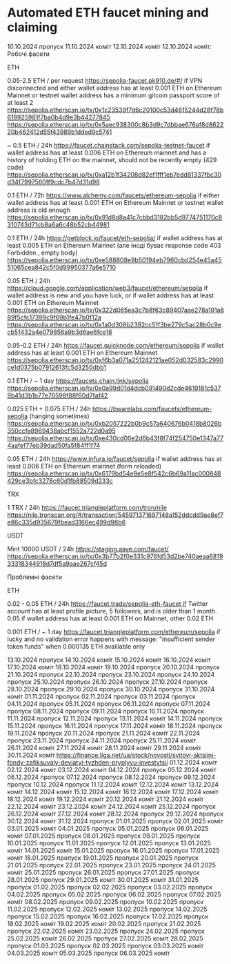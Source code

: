 # Automated ETH faucet mining and claiming
10.10.2024 пропуск
11.10.2024 коміт
12.10.2024 коміт
12.10.2024 коміт:
Робочі фасети  

ETH

0.05-2.5 ETH / per request https://sepolia-faucet.pk910.de/#/ if VPN disconnected and either wallet address has at least 0.001 ETH on Ethereum Mainnet or testnet wallet address has a minimum gitcoin passport score of at least 2
https://sepolia.etherscan.io/tx/0x1c23539f7d6c20100c53d4615244d28f78b618925981f7ba0b4d9e3b44277845
https://sepolia.etherscan.io/tx/0x5aec938300c8b3d9c7dbbae676af8d862220b462412d55f43989b1dded9c5741

~ 0.5 ETH / 24h https://faucet.chainstack.com/sepolia-testnet-faucet if wallet address has at least 0.006 ETH on Ethereum mainnet and has a history of holding ETH on the mainnet, should not be recently empty (429 code)
https://sepolia.etherscan.io/tx/0xa12b1f34208d82ef1fff1eb7edd81337fbc30d34f7997560ff9cdc7b47d31d98

0.1 ETH / 72h https://www.alchemy.com/faucets/ethereum-sepolia if either wallet address has at least 0.001 ETH on Ethereum Mainnet or testnet wallet address is old enough
https://sepolia.etherscan.io/tx/0x91d8d8a41c7cbbd3182bb5d9774751170c8310743d71cb8a6a6c48b52cb44981


0.1 ETH / 24h https://getblock.io/faucet/eth-sepolia/ if wallet address has at least 0.005 ETH on Ethereum Mainnet (але іноді буває response code 403 Forbidden , empty body)
https://sepolia.etherscan.io/tx/0xe588808e9b50194eb7960cbd254e45a4551065cea842c5f0d99950377a6e5710

0.05 ETH / 24h https://cloud.google.com/application/web3/faucet/ethereum/sepolia if wallet address is new and you have luck, or if wallet address has at least 0.001 ETH on Ethereum Mainnet
https://sepolia.etherscan.io/tx/0x322d065ea3c7b8f63c89407aae278a191a889f5cfc17399c9f69b1fe47b0f12a
https://sepolia.etherscan.io/tx/0x1a0d308b2392cc51f3be279c5ac28b0c9ecb51432a4e079856a9b3d6ae6fce18


0.05-0.2 ETH / 24h https://faucet.quicknode.com/ethereum/sepolia if wallet address has at least 0.001 ETH on Ethereum Mainnet
https://sepolia.etherscan.io/tx/0xf6b3a071a251242121ae052d032583c2990ce1d0375b07912613fc5d3250dbb1


0.1 ETH / ~ 1 day https://faucets.chain.link/sepolia
https://sepolia.etherscan.io/tx/0x0a99d01d4dcb091490d2cde4619181c5379b41d3b1b77e76598f88f60d7faf42


0.025 ETH + 0.075 ETH / 24h https://bwarelabs.com/faucets/ethereum-sepolia (hanging sometimes)
https://sepolia.etherscan.io/tx/0xb2057222b0b9c57a640676b0418b8026b350ccfa8969438abcf1552a722d0a95
https://sepolia.etherscan.io/tx/0xe430cd00e2d6b43f8f74f254750e1347a774aafef77eb39dad50fa5f84ff1f74

0.05 ETH / 24h https://www.infura.io/faucet/sepolia if wallet address has at least 0.006 ETH on Ethereum mainnet (form reloaded)
https://sepolia.etherscan.io/tx/0x6179bd54e8e5e8f542c6b69a11ac000848429ce3bfc3278c60d1fb88509d233c

TRX

1 TRX / 24h https://faucet.triangleplatform.com/tron/nile
https://nile.tronscan.org/#/transaction/545971371697148a152ddcdd9ae8ef7e86c335d935679fbead3166ec499d98b6

USDT

Mint 10000 USDT / 24h https://staging.aave.com/faucet/
https://sepolia.etherscan.io/tx/0x3b77b2f0e331c976fd53d2be740aeaa681933318344918d7df5a9aae267cf45d




Проблемні фасети 

ETH

0.02 - 0.05 ETH / 24h https://faucet.trade/sepolia-eth-faucet if Twitter account has at least profile picture, 5 followers, and is older than 1 month. 0.05 if wallet address has at least 0.001 ETH on Mainnet, other 0.02 ETH


0.001 ETH / ~ 1 day https://faucet.triangleplatform.com/ethereum/sepolia if lucky and no validation error happens with message: "insufficient sender token funds" when 0.000135 ETH availlable only

13.10.2024 пропуск
14.10.2024 коміт
15.10.2024 коміт
16.10.2024 коміт
17.10.2024 коміт
18.10.2024 коміт
19.10.2024 пропуск
20.10.2024 пропуск
21.10.2024 пропуск
22.10.2024 пропуск
23.10.2024 пропуск
24.10.2024 пропуск
25.10.2024 пропуск
26.10.2024 пропуск
27.10.2024 пропуск
28.10.2024 пропуск
29.10.2024 пропуск
30.10.2024 пропуск
31.10.2024 коміт
01.11.2024 пропуск
02.11.2024 пропуск
03.11.2024 пропуск
04.11.2024 пропуск
05.11.2024 пропуск
06.11.2024 пропуск
07.11.2024 пропуск
08.11.2024 пропуск
09.11.2024 пропуск
10.11.2024 пропуск
11.11.2024 пропуск
12.11.2024 пропуск
13.11.2024 коміт
14.11.2024 пропуск
15.11.2024 пропуск
16.11.2024 пропуск
17.11.2024 коміт
18.11.2024 пропуск
19.11.2024 пропуск
20.11.2024 пропуск
21.11.2024 коміт
22.11.2024 пропуск
23.11.2024 пропуск
24.11.2024 пропуск
25.11.2024 коміт
26.11.2024 коміт
27.11.2024 коміт
28.11.2024 коміт
29.11.2024 коміт
30.11.2024 коміт
https://finance.liga.net/ua/stock/novosti/svitovi-aktsiini-fondy-zafiksuvaly-deviatyi-tyzhden-pryplyvu-investytsii
01.12.2024 коміт
02.12.2024 коміт
03.12.2024 коміт
04.12.2024 пропуск
05.12.2024 коміт
06.12.2024 пропуск
07.12.2024 пропуск
08.12.2024 пропуск
09.12.2024 пропуск
10.12.2024 пропуск
11.12.2024 коміт
12.12.2024 коміт
13.12.2024 коміт
14.12.2024 коміт
15.12.2024 коміт
16.12.2024 коміт
17.12.2024 коміт
18.12.2024 коміт
19.12.2024 коміт
20.12.2024 коміт
21.12.2024 коміт
22.12.2024 коміт
23.12.2024 коміт
24.12.2024 коміт
25.12.2024 пропуск
26.12.2024 коміт
27.12.2024 коміт
28.12.2024 пропуск
29.12.2024 пропуск
30.12.2024 коміт
31.12.2024 пропуск
01.01.2025 пропуск
02.01.2025 коміт
03.01.2025 коміт
04.01.2025 пропуск
05.01.2025 пропуск
06.01.2025 коміт
07.01.2025 пропуск
08.01.2025 пропуск
09.01.2025 пропуск
10.01.2025 пропуск
11.01.2025 пропуск
12.01.2025 пропуск
13.01.2025 коміт
14.01.2025 коміт
15.01.2025 пропуск
16.01.2025 пропуск
17.01.2025 коміт
18.01.2025 пропуск
19.01.2025 пропуск
20.01.2025 пропуск
21.01.2025 пропуск
22.01.2025 пропуск
23.01.2025 пропуск
24.01.2025 коміт
25.01.2025 пропуск
26.01.2025 пропуск
27.01.2025 пропуск
28.01.2025 пропуск
29.01.2025 коміт
30.01.2025 коміт
31.01.2025 пропуск
01.02.2025 пропуск
02.02.2025 пропуск
03.02.2025 пропуск
04.02.2025 пропуск
05.02.2025 пропуск
06.02.2025 пропуск
07.02.2025 коміт
08.02.2025 пропуск
09.02.2025 пропуск
10.02.2025 пропуск
11.02.2025 пропуск
12.02.2025 коміт
13.02.2025 пропуск
14.02.2025 пропуск
15.02.2025 пропуск
16.02.2025 пропуск
17.02.2025 пропуск
18.02.2025 коміт
19.02.2025 коміт
20.02.2025 пропуск
21.02.2025 пропуск
22.02.2025 коміт
23.02.2025 пропуск
24.02.2025 пропуск
25.02.2025 коміт
26.02.2025 пропуск
27.02.2025 коміт
28.02.2025 пропуск
01.03.2025 пропуск
02.03.2025 пропуск
03.03.2025 коміт
04.03.2025 коміт
05.03.2025 пропуск
06.03.2025 коміт
